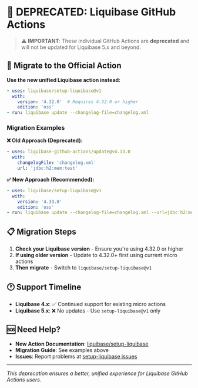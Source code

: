 # 🚨 DEPRECATED: Liquibase GitHub Actions

> **⚠️ IMPORTANT**: These individual GitHub Actions are **deprecated** and will not be updated for Liquibase 5.x and beyond.

## 🔄 Migrate to the Official Action

**Use the new unified Liquibase action instead:**

```yaml
- uses: liquibase/setup-liquibase@v1
  with:
    version: '4.32.0'  # Requires 4.32.0 or higher
    edition: 'oss'
- run: liquibase update --changelog-file=changelog.xml
```

### Migration Examples

**❌ Old Approach (Deprecated):**
```yaml
- uses: liquibase-github-actions/update@v4.33.0
  with:
    changelogFile: 'changelog.xml'
    url: 'jdbc:h2:mem:test'
```

**✅ New Approach (Recommended):**
```yaml
- uses: liquibase/setup-liquibase@v1
  with:
    version: '4.33.0'
    edition: 'oss'
- run: liquibase update --changelog-file=changelog.xml --url=jdbc:h2:mem:test
```

## 📋 Migration Steps

1. **Check your Liquibase version** - Ensure you're using 4.32.0 or higher
2. **If using older version** - Update to 4.32.0+ first using current micro actions  
3. **Then migrate** - Switch to `liquibase/setup-liquibase@v1`

## 🕐 Support Timeline

- **Liquibase 4.x**: ✅ Continued support for existing micro actions
- **Liquibase 5.x**: ❌ No updates - Use `setup-liquibase@v1` only

## 🆘 Need Help?

- **New Action Documentation**: [liquibase/setup-liquibase](https://github.com/liquibase/setup-liquibase)
- **Migration Guide**: See examples above
- **Issues**: Report problems at [setup-liquibase issues](https://github.com/liquibase/setup-liquibase/issues)

---
*This deprecation ensures a better, unified experience for Liquibase GitHub Actions users.*
